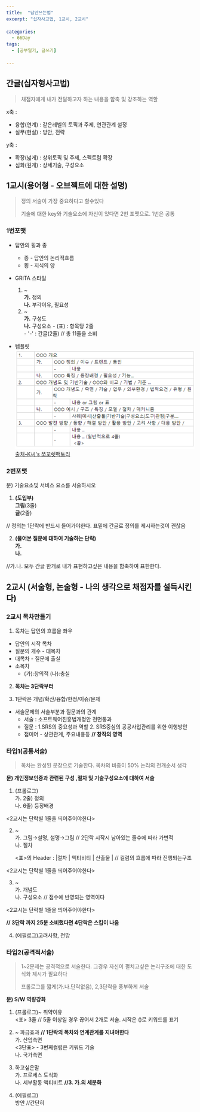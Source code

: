```yaml
---
title:  "답안쓰는법"
excerpt: "십자사고법, 1교시, 2교시"

categories:
  - 66Day
tags:
  - [공부일기, 글쓰기]

---
```


   




## 간글(십자형사고법)
> 채점자에게 내가 전달하고자 하는 내용을 함축 및 강조하는 역할
> 

x축 : 
- 융합(연계) : 같은레벨의 토픽과 주제, 연관관계 설정
- 실무(현실) : 방안, 전략
  
   

y축 : 
- 확장(넓게) : 상위토픽 및 주제, 스펙트럼 확장
- 심화(깊게) : 상세기술, 구성요소



## 1교시(용어형 - 오브젝트에 대한 설명)

> 정의 서술이 가장 중요하다고 할수있다
>
> 기술에 대한 key와 기술요소에 자신이 있다면 2번 포맷으로. 1번은 공통



### 1번포맷
- 답안의 횡과 종  
	- 종 - 답안의 논리적흐름
	- 횡 - 지식의 양


- GRITA 스타일
	1. ~   
	**가.** 정의   
	**나.** 부각이유, 필요성
	2. ~   
	**가.** 구성도   
	**나.** 구성요소
	  - (표) :  항목당 2줄   
	  - '-' : 간글(2줄)
	  // 총 11줄을 소비


- 템플릿  
![1교시템플릿](/assets/image/template.PNG)   
[출처-K씨's 쪼꼬렛팩토리](https://m.blog.naver.com/PostView.nhn?blogId=renucs&logNo=176168293&proxyReferer=https:%2F%2Fwww.google.com%2F)

### 2번포맷

문) 기술요소및 서비스 요소를 서술하시오

1. **(도입부)**   
**그림**(3줄)   
**글**(2줄)   

// 정의는 1단락에 반드시 들어가야한다. 표밑에 간글로 정의를 제시하는것이 괜찮음

2. **(물어본 질문에 대하여 기술하는 단락)**   
	**가.**   
	**나.**   

//가.나. 모두 간글 한개로 내가 표현하고싶은 내용을 함축하여 표한한다. 



## 2교시 (서술형, 논술형 - 나의 생각으로 채점자를 설득시킨다)

### 2교시 목차만들기
1. 목차는 답안의 흐름을 좌우
- 답안의 시작 목차
- 질문의 개수 - 대목차
- 대목차 - 질문에 출실
- 소목차 
	- (가):창의적 (나):충실
	
   
2. **목차는 3단락부터**

3. 1단락은 개념/확산/융합/한정/이슈/문제
- 서술문제의 서술부분과 질문과의 관계
	- 서술 : 소프트웨어진흥법개정안 전면통과
	- 질문 : 1.SRS의 중요성과 역할 2. SRS중심의 공공사업관리를 위한 이행방안
	- 접미어 - 상관관계, 주요내용등 **// 창작의 영역**
	
	
### 타입1(공통서술)


> 목차는 완성된 문장으로 기술한다. 목차의 비중이 50% 
> 논리의 전개순서 생각

**문) 개인정보인증과 관련된 구성 ,절차 및 기술구성요소에 대하여 서술**

1. (프롤로그)   
가. 2줄) 정의   
나. 6줄) 등장배경    
  
<2교시는 단락별 1줄을 띄어주어야한다>	

2. ~   
가. 그림→설명, 설명→그림 // 2단락 시작시 남아있는 줄수에 따라 가변적   
나. 절차   
      
    <표>의 Header : |절차 | 액티비티 | 산출물 | // 컬럼의 흐름에 따라 진행되는구조     
   
   
<2교시는 단락별 1줄을 띄어주어야한다>	

3. ~      
가. 개념도   
나. 구성요소 // 점수에 반영되는 영역이다   
   
<2교시는 단락별 1줄을 띄어주어야한다>     
 	
**//	3단락 까지 25분 소비했다면 4단락은 스킵이 나음**   

4. (에필로그)고려사항, 전망



### 타입2(공격적서술)

> 1~2문제는 공격적으로 서술한다. 그경우 자신이 펼치고싶은 논리구조에 대한 도식화 제시가 필요하다
>
> 프롤로그를 짧게(가.나.단락없음), 2,3단락을 풍부하게 서술

**문) S/W 역량강화**

1. (프롤로그)~ 취약이유         
	<표> 3줄 // 5줄 이상일 경우 끊어서 2개로 서술. 시작은 ()로 키워드를 표기   
	
2. ~ 파급효과 **// 1단락의 목차와 연계관계를 지녀야한다**   
가. 산업측면   
	<3단표> - 3번째컬럼은 키워드 기술   
나. 국가측면   
	
3. 하고싶은말   
가. 프로세스 도식화   
나. 세부활동 액티비트  **//3. 가.의 세분화**   
   
4. (에필로그)   
	방안 //간단히   
	
	